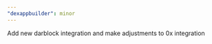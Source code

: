 ```yaml
---
"dexappbuilder": minor
---
```


Add new darblock integration and make adjustments to 0x integration
